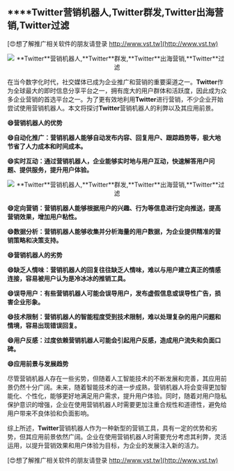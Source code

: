 ## ****Twitter**营销机器人,**Twitter**群发,**Twitter**出海营销,**Twitter**过滤**

[😍想了解推广相关软件的朋友请登录 http://www.vst.tw](http://www.vst.tw)

 <center><img src="https://vst.tw/MP4/tuiguang/png/4.png" alt="**Twitter**营销机器人,**Twitter**群发,**Twitter**出海营销,**Twitter**过滤"></center>

在当今数字化时代，社交媒体已成为企业推广和营销的重要渠道之一。**Twitter**作为全球最大的即时信息分享平台之一，拥有庞大的用户群体和活跃度，因此成为众多企业营销的首选平台之一。为了更有效地利用**Twitter**进行营销，不少企业开始尝试使用营销机器人。本文将探讨**Twitter**营销机器人的利弊以及其应用前景。

**😄营销机器人的优势**

**😄自动化推广：营销机器人能够自动发布内容、回复用户、跟踪趋势等，极大地节省了人力成本和时间成本。**

**😄实时互动：通过营销机器人，企业能够实时地与用户互动，快速解答用户问题、提供服务，提升用户体验。**

 <center><img src="https://vst.tw/MP4/tuiguang/png/3.png" alt="**Twitter**营销机器人,**Twitter**群发,**Twitter**出海营销,**Twitter**过滤"></center>

**😄定向营销：营销机器人能够根据用户的兴趣、行为等信息进行定向推送，提高营销效果，增加用户粘性。**

**😄数据分析：营销机器人能够收集并分析海量的用户数据，为企业提供精准的营销策略和决策支持。**

**😄营销机器人的劣势**

**😄缺乏人情味：营销机器人的回复往往缺乏人情味，难以与用户建立真正的情感连接，容易被用户认为是冷冰冰的推销工具。**

**😄误导用户：有些营销机器人可能会误导用户，发布虚假信息或误导性广告，损害企业形象。**

**😄技术限制：营销机器人的智能程度受到技术限制，难以处理复杂的用户问题和情境，容易出现错误回复。**

**😄用户反感：过度依赖营销机器人可能会引起用户反感，造成用户流失和负面口碑。**

**😄应用前景与发展趋势**

尽管营销机器人存在一些劣势，但随着人工智能技术的不断发展和完善，其应用前景仍然十分广阔。未来，随着智能技术的进一步成熟，营销机器人将会变得更加智能化、个性化，能够更好地满足用户需求，提升用户体验。同时，随着对用户隐私保护意识的增强，企业在使用营销机器人时需要更加注重合规性和道德性，避免给用户带来不良体验和负面影响。

综上所述，**Twitter**营销机器人作为一种新型的营销工具，具有一定的优势和劣势，但其应用前景依然广阔。企业在使用营销机器人时需要充分考虑其利弊，灵活运用，以提升营销效果和用户体验为目标，为企业的发展注入新的活力。

[😍想了解推广相关软件的朋友请登录 http://www.vst.tw](http://www.vst.tw)



